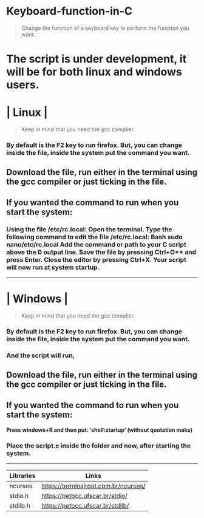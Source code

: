# Keyboard-function-in-C

> Change the function of a keyboard key to perform the function you want.

# The script is under development, it will be for both linux and windows users.


# | Linux |
> Keep in mind that you need the gcc compiler.

### By default is the **F2** key to run firefox. But, you can change inside the file, inside the **system** put the command you want.

## Download the file, run either in the terminal using the gcc compiler or just ticking in the file.
## If you wanted the command to run when you start the system:

### Using the file **/etc/rc.local**: Open the terminal. Type the following command to edit the file **/etc/rc.local**: Bash sudo nano/etc/rc.local Add the command or path to your C script above the 0 output line. Save the file by pressing Ctrl+O** and press Enter. Close the editor by pressing **Ctrl+X**. Your script will now run at system startup.

<hr>

# | Windows |
> Keep in mind that you need the gcc compiler.

### By default is the **F2** key to run firefox. But, you can change inside the file, inside the **system** put the command you want.

### And the script will run,

## Download the file, run either in the terminal using the gcc compiler or just ticking in the file.
## If you wanted the command to run when you start the system:

#### Press **windows+R** and then put: 'shell:startup' (without quotation maks)

### Place the **script.c** inside the folder and now, after starting the system.

<hr>

| Libraries |  Links |
| ------ | ------ |
| ncurses | https://terminalroot.com.br/ncurses/
| stdio.h | https://petbcc.ufscar.br/stdio/
| stdlib.h | https://petbcc.ufscar.br/stdlib/


